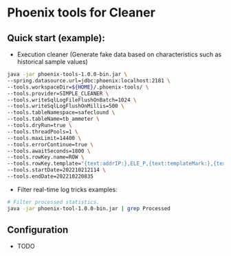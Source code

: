 # Phoenix tools for Cleaner

## Quick start (example):

- Execution cleaner (Generate fake data based on characteristics such as historical sample values)

```bash
java -jar phoenix-tools-1.0.0-bin.jar \
--spring.datasource.url=jdbc:phoenix:localhost:2181 \
--tools.workspaceDir=${HOME}/.phoenix-tools/ \
--tools.provider=SIMPLE_CLEANER \
--tools.writeSqlLogFileFlushOnBatch=1024 \
--tools.writeSqlLogFlushOnMillis=500 \
--tools.tableNamespace=safeclound \
--tools.tableName=tb_ammeter \
--tools.dryRun=true \
--tools.threadPools=1 \
--tools.maxLimit=14400 \
--tools.errorContinue=true \
--tools.awaitSeconds=1800 \
--tools.rowKey.name=ROW \
--tools.rowKey.template="{text:addrIP:},ELE_P,{text:templateMark:},{text:addrIPOrder:%02d},{date:yyyyMMddHHmmssSSS}" \
--tools.startDate=202210212114 \
--tools.endDate=202210220835
```

- Filter real-time log tricks examples:

```bash
# Filter processed statistics.
java -jar phoenix-tool-1.0.0-bin.jar | grep Processed
```

## Configuration

- TODO
